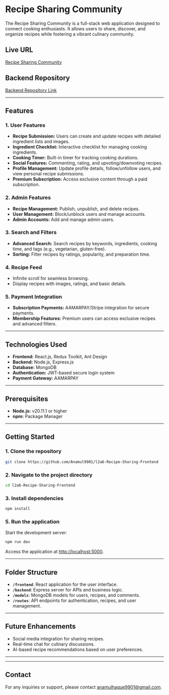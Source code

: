 # Recipe Sharing Community

The Recipe Sharing Community is a full-stack web application designed to connect cooking enthusiasts. It allows users to share, discover, and organize recipes while fostering a vibrant culinary community.

## Live URL
[Recipe Sharing Community](https://l2-a6-recipe-sharing-client.vercel.app/)

## Backend Repository
[Backend Repository Link](https://github.com/Anamul9901/l2a6-Recipe-Sharing-Backend)

---

## Features

### 1. **User Features**
- **Recipe Submission:** Users can create and update recipes with detailed ingredient lists and images.
- **Ingredient Checklist:** Interactive checklist for managing cooking ingredients.
- **Cooking Timer:** Built-in timer for tracking cooking durations.
- **Social Features:** Commenting, rating, and upvoting/downvoting recipes.
- **Profile Management:** Update profile details, follow/unfollow users, and view personal recipe submissions.
- **Premium Subscription:** Access exclusive content through a paid subscription.

### 2. **Admin Features**
- **Recipe Management:** Publish, unpublish, and delete recipes.
- **User Management:** Block/unblock users and manage accounts.
- **Admin Accounts:** Add and manage admin users.

### 3. **Search and Filters**
- **Advanced Search:** Search recipes by keywords, ingredients, cooking time, and tags (e.g., vegetarian, gluten-free).
- **Sorting:** Filter recipes by ratings, popularity, and preparation time.

### 4. **Recipe Feed**
- Infinite scroll for seamless browsing.
- Display recipes with images, ratings, and basic details.

### 5. **Payment Integration**
- **Subscription Payments:** AAMARPAY/Stripe integration for secure payments.
- **Membership Features:** Premium users can access exclusive recipes and advanced filters.

---

## Technologies Used

- **Frontend:** React.js, Redux Toolkit, Ant Design
- **Backend:** Node.js, Express.js
- **Database:** MongoDB
- **Authentication:** JWT-based secure login system
- **Payment Gateway:** AAMARPAY

---

## Prerequisites

- **Node.js:** v20.11.1 or higher
- **npm:** Package Manager

---

## Getting Started

### 1. Clone the repository
```bash
git clone https://github.com/Anamul9901/l2a6-Recipe-Sharing-Frontend
```

### 2. Navigate to the project directory
```bash
cd l2a6-Recipe-Sharing-Frontend
```

### 3. Install dependencies
```bash
npm install
```

### 5. Run the application
Start the development server:
```bash
npm run dev
```
Access the application at [http://localhost:5000](http://localhost:5000).

---

## Folder Structure

- **`/frontend`**: React application for the user interface.
- **`/backend`**: Express server for APIs and business logic.
- **`/models`**: MongoDB models for users, recipes, and comments.
- **`/routes`**: API endpoints for authentication, recipes, and user management.

---

## Future Enhancements
- Social media integration for sharing recipes.
- Real-time chat for culinary discussions.
- AI-based recipe recommendations based on user preferences.

---

---

## Contact
For any inquiries or support, please contact [anamulhaque9901@gmail.com](mailto:anamulhaque9901@gmail.com).
